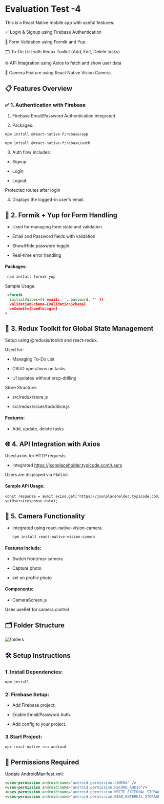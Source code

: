 
# Evaluation Test -4

This is a React Native mobile app with useful features:

✅ Login & Signup using Firebase Authentication

📝 Form Validation using Formik and Yup

🗂️ To-Do List with Redux Toolkit (Add, Edit, Delete tasks)

🌐 API Integration using Axios to fetch and show user data

📸 Camera Feature using React Native Vision Camera.

## 📋 Features Overview

### ✅ 1. Authentication with Firebase
1. Firebase Email/Password Authentication integrated.

2. Packages:

```xml
npm install @react-native-firebase/app

npm intsall @react-native-firebase/auth

```

3. Auth flow includes:

- Signup

- Login

- Logout


Protected routes after login

4. Displays the logged-in user's email.

## 📝 2. Formik + Yup for Form Handling

   - Used for managing form state and validation.

   - Email and Password fields with validation

   - Show/Hide password toggle

   - Real-time error handling

 #### Packages:
 ```xml
  npm install formik yup
```

  Sample Usage:
```xml
 <Formik
  initialValues={{ email: '', password: '' }}
  validationSchema={validationSchema}
  onSubmit={handleLogin}
>
```


## 🔄 3. Redux Toolkit for Global State Management

Setup using @reduxjs/toolkit and react-redux.

Used for:

  - Managing To-Do List

  - CRUD operations on tasks

  - UI updates without prop-drilling

Store Structure:

 - src/redux/store.js

 - src/redux/slices/todoSlice.js

#### Features:

  - Add, update, delete tasks


## 🌐 4. API Integration with Axios

Used axios for HTTP requests.

 - Integrated https://jsonplaceholder.typicode.com/users

Users are displayed via FlatList.

#### Sample API Usage:
```xml
const response = await axios.get('https://jsonplaceholder.typicode.com/users');
setUsers(response.data);
```

## 📸 5. Camera Functionality

  - Integrated using react-native-vision-camera.

    ```xml
    npm install react-native-vision-camera
    ```

#### Features include:

   - Switch front/rear camera

   - Capture photo

   - set on profile photo

#### Components:

   - CameraScreen.js 

Uses useRef for camera control


## 🗂 Folder Structure

![folders](https://github.com/user-attachments/assets/61384c84-7cc7-47e6-88b2-ce7658ebe699)


## 🛠 Setup Instructions

### 1. Install Dependencies:
```xml
npm install
```

### 2. Firebase Setup:
 - Add Firebase project.

 - Enable Email/Password Auth.

 - Add config to your project.


### 3.Start Project:
```xml
npx react-native run-android
```

## 📸 Permissions Required

Update AndroidManifest.xml:

```xml
<uses-permission android:name="android.permission.CAMERA" />
<uses-permission android:name="android.permission.RECORD_AUDIO"/>
<uses-permission android:name="android.permission.WRITE_EXTERNAL_STORAGE"/>
<uses-permission android:name="android.permission.READ_EXTERNAL_STORAGE"/>
```











